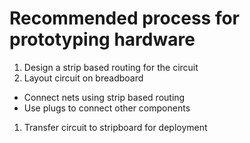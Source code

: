 # Recommended process for prototyping hardware

1. Design a strip based routing for the circuit
1. Layout circuit on breadboard
  * Connect nets using strip based routing
  * Use plugs to connect other components
1. Transfer circuit to stripboard for deployment
